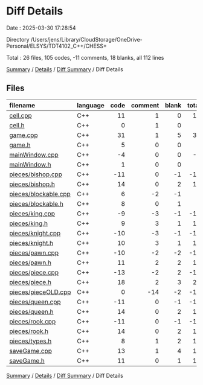 # Diff Details

Date : 2025-03-30 17:28:54

Directory /Users/jens/Library/CloudStorage/OneDrive-Personal/ELSYS/TDT4102_C++/CHESS+

Total : 26 files,  105 codes, -11 comments, 18 blanks, all 112 lines

[Summary](results.md) / [Details](details.md) / [Diff Summary](diff.md) / Diff Details

## Files
| filename | language | code | comment | blank | total |
| :--- | :--- | ---: | ---: | ---: | ---: |
| [cell.cpp](/cell.cpp) | C++ | 11 | 1 | 0 | 12 |
| [cell.h](/cell.h) | C++ | 0 | 1 | 0 | 1 |
| [game.cpp](/game.cpp) | C++ | 31 | 1 | 5 | 37 |
| [game.h](/game.h) | C++ | 5 | 0 | 0 | 5 |
| [mainWindow.cpp](/mainWindow.cpp) | C++ | -4 | 0 | 0 | -4 |
| [mainWindow.h](/mainWindow.h) | C++ | 1 | 0 | 0 | 1 |
| [pieces/bishop.cpp](/pieces/bishop.cpp) | C++ | -11 | 0 | -1 | -12 |
| [pieces/bishop.h](/pieces/bishop.h) | C++ | 14 | 0 | 2 | 16 |
| [pieces/blockable.cpp](/pieces/blockable.cpp) | C++ | 6 | -2 | -1 | 3 |
| [pieces/blockable.h](/pieces/blockable.h) | C++ | 8 | 0 | 1 | 9 |
| [pieces/king.cpp](/pieces/king.cpp) | C++ | -9 | -3 | -1 | -13 |
| [pieces/king.h](/pieces/king.h) | C++ | 9 | 3 | 1 | 13 |
| [pieces/knight.cpp](/pieces/knight.cpp) | C++ | -10 | -3 | -1 | -14 |
| [pieces/knight.h](/pieces/knight.h) | C++ | 10 | 3 | 1 | 14 |
| [pieces/pawn.cpp](/pieces/pawn.cpp) | C++ | -10 | -2 | -2 | -14 |
| [pieces/pawn.h](/pieces/pawn.h) | C++ | 11 | 2 | 2 | 15 |
| [pieces/piece.cpp](/pieces/piece.cpp) | C++ | -13 | -2 | 2 | -13 |
| [pieces/piece.h](/pieces/piece.h) | C++ | 18 | 2 | 3 | 23 |
| [pieces/pieceOLD.cpp](/pieces/pieceOLD.cpp) | C++ | 0 | -14 | -2 | -16 |
| [pieces/queen.cpp](/pieces/queen.cpp) | C++ | -11 | 0 | -1 | -12 |
| [pieces/queen.h](/pieces/queen.h) | C++ | 14 | 0 | 2 | 16 |
| [pieces/rook.cpp](/pieces/rook.cpp) | C++ | -11 | 0 | -1 | -12 |
| [pieces/rook.h](/pieces/rook.h) | C++ | 14 | 0 | 2 | 16 |
| [pieces/types.h](/pieces/types.h) | C++ | 8 | 1 | 2 | 11 |
| [saveGame.cpp](/saveGame.cpp) | C++ | 13 | 1 | 4 | 18 |
| [saveGame.h](/saveGame.h) | C++ | 11 | 0 | 1 | 12 |

[Summary](results.md) / [Details](details.md) / [Diff Summary](diff.md) / Diff Details